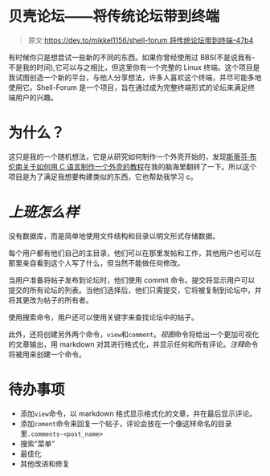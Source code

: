 # 贝壳论坛——将传统论坛带到终端

> 原文:[https://dev.to/mikkel1156/shell-forum 将传统论坛带到终端-47b4](https://dev.to/mikkel1156/shell-forum---bringing-the-traditional-forum-to-the-terminal-47b4)

有时候你只是想尝试一些新的不同的东西。如果你曾经使用过 BBS(不是说我有-不是我的时间),它可以与之相比，但这里你有一个完整的 Linux 终端。这个项目是我试图创造一个新的平台，与他人分享想法，许多人喜欢这个终端，并尽可能多地使用它。Shell-Forum 是一个项目，旨在通过成为完整终端形式的论坛来满足终端用户的兴趣。

# [](#why)为什么？

这只是我的一个随机想法，它是从研究如何制作一个外壳开始的，发现[斯蒂芬·布伦南关于如何用 C 语言制作一个外壳的教程](https://brennan.io/2015/01/16/write-a-shell-in-c/)在我的脑海里翻转了一下。所以这个项目是为了满足我想要构建类似的东西，它也帮助我学习 c。

# *上班怎么样*

没有数据库，而是简单地使用文件结构和目录以明文形式存储数据。

每个用户都有他们自己的主目录，他们可以在那里发帖和工作，其他用户也可以在那里亲自看到这个人写了什么，但当然不能做任何修改。

当用户准备将帖子发布到论坛时，他们使用 commit 命令。提交将显示用户可以提交的所有论坛的列表。当他们选择后，他们只需提交，它将被复制到论坛中，并将其更改为帖子的所有者。

使用搜索命令，用户还可以使用关键字来查找论坛中的帖子。

此外，还将创建另外两个命令，`view`和`comment`。*视图*命令将给出一个更加可视化的文章输出，用 markdown 对其进行格式化，并显示任何和所有评论。*注释*命令将被用来创建一个命令。

# [](#todo)待办事项

*   添加`view`命令，以 markdown 格式显示格式化的文章，并在最后显示评论。
*   添加`coment`命令来回复一个帖子，评论会放在一个像这样命名的目录里`.comments-<post_name>`
*   搜索“菜单”
*   最佳化
*   其他改进和修复